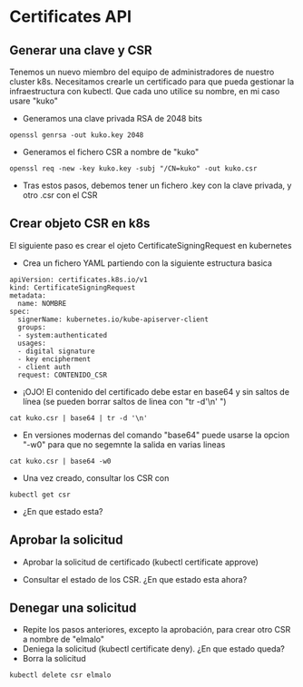 # Certificates API

## Generar una clave y CSR

Tenemos un nuevo miembro del equipo de administradores de nuestro cluster k8s. Necesitamos crearle un certificado para que pueda gestionar la infraestructura con kubectl.
Que cada uno utilice su nombre, en mi caso usare "kuko"

  * Generamos una clave privada RSA de 2048 bits

```
openssl genrsa -out kuko.key 2048
```

  * Generamos el fichero CSR a nombre de "kuko"

```
openssl req -new -key kuko.key -subj "/CN=kuko" -out kuko.csr
```

  * Tras estos pasos, debemos tener un fichero .key con la clave privada, y otro .csr con el CSR

## Crear objeto CSR en k8s

El siguiente paso es crear el ojeto CertificateSigningRequest en kubernetes

  * Crea un fichero YAML partiendo con la siguiente estructura basica

```
apiVersion: certificates.k8s.io/v1
kind: CertificateSigningRequest
metadata:
  name: NOMBRE 
spec:
  signerName: kubernetes.io/kube-apiserver-client
  groups:
  - system:authenticated
  usages:
  - digital signature
  - key encipherment
  - client auth
  request: CONTENIDO_CSR
```

  * ¡OJO! El contenido del certificado debe estar en base64 y sin saltos de línea (se pueden borrar saltos de linea con "tr -d'\n' ")

```
cat kuko.csr | base64 | tr -d '\n'
```

  * En versiones modernas del comando "base64" puede usarse la opcion "-w0" para que no segemnte la salida en varias lineas

```
cat kuko.csr | base64 -w0
```

  * Una vez creado, consultar los CSR con

```
kubectl get csr
```

  * ¿En que estado esta?

## Aprobar la solicitud

  * Aprobar la solicitud de certificado (kubectl certificate approve)

  * Consultar el estado de los CSR. ¿En que estado esta ahora?

## Denegar una solicitud

  * Repite los pasos anteriores, excepto la aprobación, para crear otro CSR a nombre de "elmalo"
  * Deniega la solicitud (kubectl certificate deny). ¿En que estado queda?
  * Borra la solicitud

```
kubectl delete csr elmalo
```

